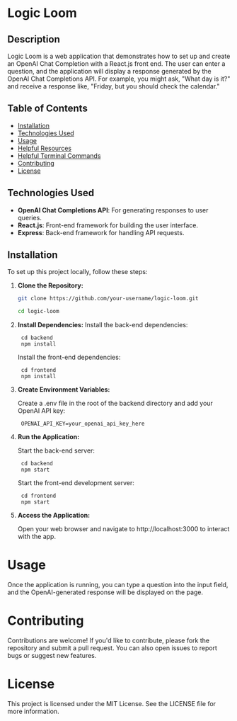# Logic Loom

## Description
Logic Loom is a web application that demonstrates how to set up and create an OpenAI Chat Completion with a React.js front end. The user can enter a question, and the application will display a response generated by the OpenAI Chat Completions API. For example, you might ask, "What day is it?" and receive a response like, "Friday, but you should check the calendar."

## Table of Contents
- [Installation](#installation)
- [Technologies Used](#Technologies-Used)
- [Usage](#usage)
- [Helpful Resources](#helpful-resources)
- [Helpful Terminal Commands](#helpful-terminal-commands)
- [Contributing](#contributing)
- [License](#license)

## Technologies Used
- **OpenAI Chat Completions API**: For generating responses to user queries.
- **React.js**: Front-end framework for building the user interface.
- **Express**: Back-end framework for handling API requests.

## Installation
To set up this project locally, follow these steps:

1. **Clone the Repository:**
   ```bash
   git clone https://github.com/your-username/logic-loom.git

   cd logic-loom

2. **Install Dependencies:**
    Install the back-end dependencies:

        cd backend
        npm install

    Install the front-end dependencies:

        cd frontend
        npm install

3. **Create Environment Variables:**

    Create a .env file in the root of the backend directory and add your OpenAI API key:

        OPENAI_API_KEY=your_openai_api_key_here

4. **Run the Application:**

    Start the back-end server:

        cd backend
        npm start

    Start the front-end development server:

        cd frontend
        npm start


5. **Access the Application:**

    Open your web browser and navigate to http://localhost:3000 to interact with the app.

# Usage #
Once the application is running, you can type a question into the input field, and the OpenAI-generated response will be displayed on the page.

# Contributing #
Contributions are welcome! If you'd like to contribute, please fork the repository and submit a pull request. You can also open issues to report bugs or suggest new features.

# License #
This project is licensed under the MIT License. See the LICENSE file for more information.
